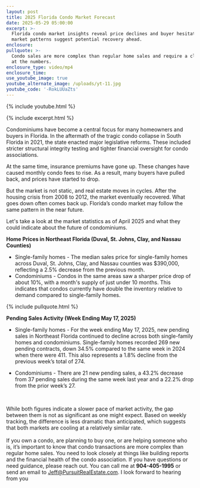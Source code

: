 ```yaml
---
layout: post
title: 2025 Florida Condo Market Forecast
date: 2025-05-29 05:00:00
excerpt: >-
  Florida condo market insights reveal price declines and buyer hesitation, but
  market patterns suggest potential recovery ahead.
enclosure:
pullquote: >-
  Condo sales are more complex than regular home sales and require a closer look
  at the numbers.
enclosure_type: video/mp4
enclosure_time:
use_youtube_image: true
youtube_alternate_image: /uploads/yt-11.jpg
youtube_code: '-RokLUUaZts'
---
```

{% include youtube.html %}

{% include excerpt.html %}

Condominiums have become a central focus for many homeowners and buyers in Florida. In the aftermath of the tragic condo collapse in South Florida in 2021, the state enacted major legislative reforms. These included stricter structural integrity testing and tighter financial oversight for condo associations.

At the same time, insurance premiums have gone up. These changes have caused monthly condo fees to rise. As a result, many buyers have pulled back, and prices have started to drop.

But the market is not static, and real estate moves in cycles. After the housing crisis from 2008 to 2012, the market eventually recovered. What goes down often comes back up. Florida’s condo market may follow the same pattern in the near future.

Let's take a look at the market statistics as of April 2025 and what they could indicate about the future of condominiums.

**Home Prices in Northeast Florida (Duval, St. Johns, Clay, and Nassau Counties)**

* Single-family homes - The median sales price for single-family homes across Duval, St. Johns, Clay, and Nassau counties was $390,000, reflecting a 2.5% decrease from the previous month.
* Condominiums - Condos in the same areas saw a sharper price drop of about 10%, with a month's supply of just under 10 months. This indicates that condos currently have double the inventory relative to demand compared to single-family homes.

{% include pullquote.html %}

**Pending Sales Activity (Week Ending May 17, 2025)**

* Single-family homes - For the week ending May 17, 2025, new pending sales in Northeast Florida continued to decline across both single-family homes and condominiums. Single-family homes recorded 269 new pending contracts, down 34.5% compared to the same week in 2024 when there were 411. This also represents a 1.8% decline from the previous week’s total of 274.
* Condominiums - There are 21 new pending sales, a 43.2% decrease from 37 pending sales during the same week last year and a 22.2% drop from the prior week’s 27.

  &nbsp;

While both figures indicate a slower pace of market activity, the gap between them is not as significant as one might expect. Based on weekly tracking, the difference is less dramatic than anticipated, which suggests that both markets are cooling at a relatively similar rate.<br><br>If you own a condo, are planning to buy one, or are helping someone who is, it’s important to know that condo transactions are more complex than regular home sales. You need to look closely at things like building reports and the financial health of the condo association. If you have questions or need guidance, please reach out. You can call me at **904-405-1995** or send an email to [Jeff@PursuitRealEstate.com](mailto:Jeff@PursuitRealEstate.com). I look forward to hearing from you